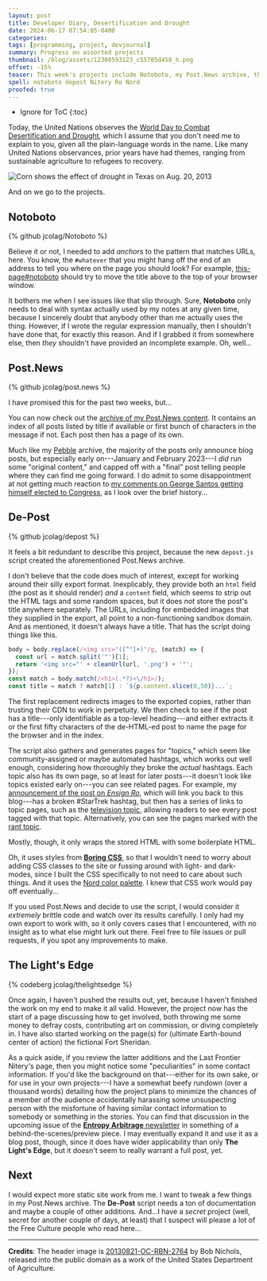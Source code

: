 ```yaml
---
layout: post
title: Developer Diary, Desertification and Drought
date: 2024-06-17 07:54:05-0400
categories:
tags: [programming, project, devjournal]
summary: Progress on assorted projects
thumbnail: /blog/assets/12308593123_c55785d458_h.png
offset: -15%
teaser: This week's projects include Notoboto, my Post.News archive, the script creating that archive, and The Light's Edge.
spell: notoboto depost Nitery Ro Nord
proofed: true
---
```


* Ignore for ToC
{:toc}

Today, the United Nations observes the [World Day to Combat Desertification and Drought](https://en.wikipedia.org/wiki/World_Day_to_Combat_Desertification_and_Drought), which I assume that you don't need me to explain to you, given all the plain-language words in the name.  Like many United Nations observances, prior years have had themes, ranging from sustainable agriculture to refugees to recovery.

![Corn shows the effect of drought in Texas on Aug. 20, 2013](/blog/assets/12308593123_c55785d458_h.png "As high as an extremely tired elephant's eye, I guess")

And on we go to the projects.

## Notoboto

{% github jcolag/Notoboto %}

Believe it or not, I needed to add *anchors* to the pattern that matches URLs, here.  You know, the `#whatever` that you might hang off the end of an address to tell you where on the page you should look?  For example, [this-page#notoboto](#notoboto) should try to move the title above to the top of your browser window.

It bothers me when I see issues like that slip through.  Sure, **Notoboto** only needs to deal with syntax actually used by my notes at any given time, because I sincerely doubt that anybody other than me actually uses the thing.  However, if I wrote the regular expression manually, then I shouldn't have done that, for exactly this reason.  And if I grabbed it from somewhere else, then *they* shouldn't have provided an incomplete example.  Oh, well...

## Post.News

{% github jcolag/post.news %}

I have promised this for the past two weeks, but...

You can now check out the [archive of my Post.News content](https://jcolag.github.io/post.news/).  It contains an index of all posts listed by title if available or first bunch of characters in the message if not.  Each post then has a page of its own.

Much like my [Pebble](https://jcolag.github.io/pebble/) archive, the majority of the posts only announce blog posts, but especially early on---January and February 2023---I *did* run some "original content," and capped off with a "final" post telling people where they can find me going forward.  I do admit to some disappointment at not getting much reaction to [my comments on George Santos getting himself elected to Congress](https://jcolag.github.io/post.news/2KCAOxmHeuVeYHS5fltY8w2OLL6.html), as I look over the brief history...

## De-Post

{% github jcolag/depost %}

It feels a bit redundant to describe this project, because the new `depost.js` script created the aforementioned Post.News archive.

I don't believe that the code does much of interest, except for working around their silly export format.  Inexplicably, they provide both an `html` field (the post as it should render) *and* a `content` field, which seems to strip out the HTML tags and some random spaces, but it does *not* store the post's title anywhere separately.  The URLs, including for embedded images that they supplied in the export, all point to a non-functioning sandbox domain.  And as mentioned, it doesn't always have a title.  That has the script doing things like this.

```javascript
body = body.replace(/<img src="([^"]+)"/g, (match) => {
  const url = match.split('"')[1];
  return '<img src="' + cleanUrl(url, '.png') + '"';
});
const match = body.match(/<h1>(.*?)<\/h1>/);
const title = match ? match[1] : `${p.content.slice(0,50)}...`;
```

The first replacement redirects images to the exported copies, rather than trusting their CDN to work in perpetuity.  We then check to see if the post has a title---only identifiable as a top-level heading---and either extracts it or the first fifty characters of the de-HTML-ed post to name the page for the browser and in the index.

The script also gathers and generates pages for "topics," which seem like community-assigned or maybe automated hashtags, which works out well enough, considering how thoroughly they broke the *actual* hashtags.  Each topic also has its own page, so at least for later posts---it doesn't look like topics existed early on---you can see related pages.  For example, my [announcement of the post on *Ensign Ro*](https://jcolag.github.io/post.news/2hCld02xCBrxhsQhn4txwShVcDd.html), which will link you back to this blog---has a broken #StarTrek hashtag, but then has a series of links to topic pages, such as the [television topic](https://jcolag.github.io/post.news/topic-television.html), allowing readers to see every post tagged with that topic.  Alternatively, you can see the pages marked with the [rant topic](https://jcolag.github.io/post.news/topic-rant.html).

Mostly, though, it only wraps the stored HTML with some boilerplate HTML.

Oh, it uses styles from [**Boring CSS**](https://github.com/jcolag/boring-css), so that I wouldn't need to worry about adding CSS classes to the site or fussing around with light- and dark-modes, since I built the CSS specifically to not need to care about such things.  And it uses the [Nord color palette](https://www.nordtheme.com/).  I knew that CSS work would pay off eventually...

If you used Post.News and decide to use the script, I would consider it *extremely* brittle code and watch over its results carefully.  I only had my own export to work with, so it only covers cases that I encountered, with no insight as to what else might lurk out there.  Feel free to file issues or pull requests, if you spot any improvements to make.

## The Light's Edge

{% codeberg jcolag/thelightsedge %}

Once again, I haven't pushed the results out, yet, because I haven't finished the work on my end to make it all valid.  However, the project now has the start of a page discussing how to get involved, both throwing me some money to defray costs, contributing art on commission, or diving completely in.  I have also started working on the page(s) for (ultimate Earth-bound center of action) the fictional Fort Sheridan.

As a quick aside, if you review the latter additions and the Last Frontier Nitery's page, then you might notice some "peculiarities" in some contact information.  If you'd like the background on that---either for its own sake, or for use in your own projects---I have a somewhat beefy rundown (over a thousand words) detailing how the project plans to minimize the chances of a member of the audience accidentally harassing some unsuspecting person with the misfortune of having similar contact information to somebody or something in the stories.  You can find that discussion in the upcoming issue of the [**Entropy Arbitrage** newsletter](https://www.buymeacoffee.com/jcolag) in something of a behind-the-scenes/preview piece.  I may eventually expand it and use it as a blog post, though, since it does have wider applicability than only **The Light's Edge**, but it doesn't seem to really warrant a full post, yet.

## Next

I would expect more static site work from me.  I want to tweak a few things in my Post.News archive.  The **De-Post** script needs a ton of documentation and maybe a couple of other additions.  And...I have a *secret* project (well, secret for another couple of days, at least) that I suspect will please a lot of the Free Culture people who read here...

* * *

**Credits**:  The header image is [20130821-OC-RBN-2764](https://www.flickr.com/photos/usdagov/12308593123) by Bob Nichols, released into the public domain as a work of the United States Department of Agriculture.
